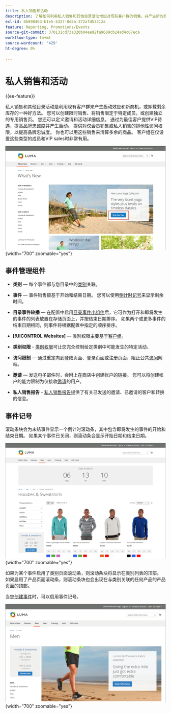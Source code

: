 ```yaml
---
title: 私人销售和活动
description: 了解如何利用私人销售和其他目录活动增加对现有客户群的销售，并产生新的商机和新的潜在客户。
exl-id: 0b890463-b1e5-4327-8d8a-372afd53312a
feature: Reporting, Promotions/Events
source-git-commit: 370131cd73a320b04ee92fa9609cb24ad4c07eca
workflow-type: tm+mt
source-wordcount: '429'
ht-degree: 0%

---
```


# 私人销售和活动

{{ee-feature}}

私人销售和其他目录活动是利用现有客户群来产生轰动效应和新商机，或卸载剩余库存的一种好方法。 您可以创建限时销售、将销售限定于特定成员，或创建独立的专用销售页。 您还可以定义邀请和活动详细信息。 通过为最佳客户提供VIP待遇，提高品牌忠诚度并产生轰动。 提供对仅会员销售或私人销售的排他性访问权限，以提高品牌忠诚度。 你也可以用这些销售来清算多余的商品。 客户组在仅设置这些类型的成员和VIP sales时非常有用。

![示例店面 — 主页上的事件](./assets/storefront-event-home-page.png){width="700" zoomable="yes"}

## 事件管理组件

- **类别** — 每个事件都与您目录中的[类别](../catalog/category-create.md)关联。

- **事件** — 事件销售额基于开始和结束日期。 您可以使用[倒计时记号](#event-ticker)来显示剩余时间。

- **目录事件轮播** — 在配置中启用[目录事件小组件](../content-design/widget-event-carousel.md)后，它可作为打开和即将发生的事件的列表放置在存储页面上，并按结束日期排序。 如果两个或更多事件的结束日期相同，则事件将根据配置中指定的顺序排序。

- **[!UICONTROL Websites]** — 类别权限主要基于[客户组](../customers/customer-groups.md)。

- **类别权限** - [类别权限](../catalog/category-permissions.md)可让您完全控制给定类别中可能发生的特定活动。

- **访问限制** — 通过重定向到登陆页面、登录页面或注册页面，阻止公共[访问](event-configure.md#restrict-access)网站。

- **邀请** — 发送电子邮件时，会附上在商店中创建帐户的链接。 您可以将创建帐户的能力限制为仅接收[邀请](invitations.md)的用户。

- **私人销售报告** - [私人销售报告](../getting-started/private-sales-reports.md)提供了有关已发送的邀请、已邀请的客户和转换的信息。

## 事件记号

滚动条块会为未结事件显示一个倒计时滚动条，其中包含即将发生的事件的开始和结束日期。 如果某个事件已关闭，则滚动条会显示开始日期和结束日期。

![店面示例 — 活动轮播](./assets/storefront-event-ticker-carousel.png){width="700" zoomable="yes"}

如果为某个事件启用了类别页面滚动条，则滚动条块将显示在类别列表的顶部。 如果启用了产品页面滚动条，则滚动条块也会出现在与类别关联的任何产品的产品页面的顶部。

当您[创建事件](event-create.md)时，可以启用事件记号。

![店面示例 — 事件侧栏](./assets/storefront-event-sidebar.png){width="700" zoomable="yes"}
